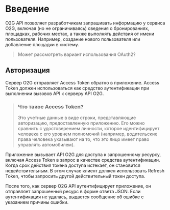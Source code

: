 # Введение

O2G API позволяет разработчикам запрашивать информацию у сервиса O2G, включая (но не ограничиваясь) сведения о бронированиях, площадках, рабочих местах, а также выполнять действия от имени пользователя. Например, создание нового пользователя или добавление площадки в систему.

> Может рассмотреть вариант использования OAuth2?

## Авторизация

Сервер O2G отправляет Access Token обратно в приложение. Access Token должен использоваться как средство аутентификации при выполнении вызовов API к серверу API O2G.

> ### Что такое Access Token?
>
> Это учетные данные в виде строки, представляющие авторизацию, предоставленную приложению. Его можно сравнить с удостоверением личности, которое идентифицирует человека с его уровнем полномочий (например, водительские права человека указывают на то, что это лицо имеет право управлять автомобилем).

Приложение вызывает API O2G для доступа к запрошенному ресурсу, включая Access Token в запрос в качестве средства аутентификации. Когда срок действия токена доступа истекает, он становится недействительным. В этом случае клиент должен использовать Refresh Token, чтобы запросить другой действительный токен доступа.

После того, как сервер O2G API аутентифицирует приложение, он отправляет запрошенный ресурс в форме ответа JSON. Если аутентификация не удалась, выдается сообщение об ошибке с указанием причины ошибки.